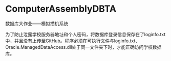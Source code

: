 # ComputerAssemblyDBTA
数据库大作业——模拟攒机系统

为了防止泄露学校服务器地址和个人密码，将数据库登录信息保存在了loginfo.txt中，并且没有上传至GitHub。程序必须在可执行文件与loginfo.txt、Oracle.ManagedDataAccess.dll处于同一文件夹下时，才能正确访问学校数据库。
